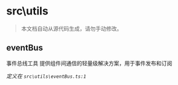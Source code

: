 # src\utils

> 本文档自动从源代码生成，请勿手动修改。

## eventBus

事件总线工具
提供组件间通信的轻量级解决方案，用于事件发布和订阅

*定义在 `src\utils\eventBus.ts:1`*




